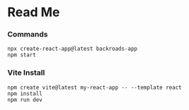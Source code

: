 # Read Me

### Commands

```
npx create-react-app@latest backroads-app
npm start
```
### Vite Install
````
npm create vite@latest my-react-app -- --template react
npm install
npm run dev

````
